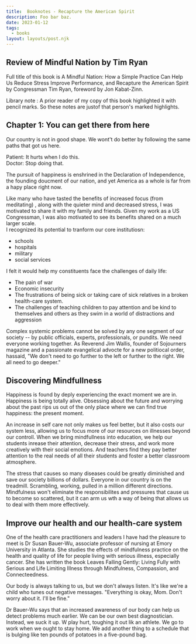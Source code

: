 ```yaml
---
title:  Booknotes - Recapture the American Spirit
description: Foo bar baz.
date: 2023-01-12
tags:
  - books
layout: layouts/post.njk
---
```


## Review of Mindful Nation by Tim Ryan
Full title of this book is A Mindful Nation: How a Simple Practice Can Help Us Reduce Stress Improve Performance, and Recapture the American Spirit by Congressman Tim Ryan, foreword by Jon Kabat-Zinn.  
  
Library note
: A prior reader of my copy of this book highlighted it with pencil marks. So these notes are justof that person's marked highlights.   
  
 
## Chapter 1: You can get there from here
Our country is not in good shape. We wont't do better by following the same paths that got us here.
  
Patient: It hurts when I do this.  
Doctor: Stop doing that.  
  
The pursuit of happiness is enshrined in the Declaration of Independence, the founding doucment of our nation, and yet America as a whole is far from a hapy place right now.  
  
Like many who have tasted the benefits of increased focus (from meditating) ,  along with the quieter mind and decreased stress, I was  motivated to share it with my family and friends. Given my work as a US Congressman, I was also motivated to see its benefits shared on a much larger scale.    
I recognized its potential to tranform our core institutiosn:
* schools
* hospitals
*  military
* social services
  
I felt it would help my constituents face the challenges of daily life:
* The pain of war
* Economic insecurity
* The frustrations of being sick or taking care of sick relatives in a broken health-care system.
* The challenges of teaching children to pay attention and be kind to themselves and others as they swim in a world of distractions and aggression
  
Complex systemic problems cannot be solved by any one segment of our society -- by public officials, experts, professionals, or pundits. We need everyone working together. As Reverend Jim Wallis, founder of Sojourners magazine and a passionate evangelical advocte for a new politiocal order, hassaid, "We don't need to go further to the left or further to the right. We all need to go deeper."  
  
## Discovering Mindfullness
Happiness is found by deply experiencing the exact moment we are in. Happiness is being totally alive. Obsessing about the future and worrying about the past rips us out of the only place where we can find true happiness: the present moment. 
  
An increase in self care not only makes us feel better, but it also costs our system less, allowing us to focus more of our resources on illnesses beyond our controll. When we bring mindfullness into education, we help our students inrease their attention, decrease their stress, and work more creatively with their social emotions.  And teachers find they pay better attention to the real needs of all their students and foster a better classroom atmosphere.  
  
The stress that causes so many diseases could be greatly diminished and save our society billions of dollars. Everyone in our country is on the treadmill. Scrambling, working, pulled in a million different directions. Mindfulness won't eliminate the responsibilites and pressures that cause us to become so scattered, but it can arm us wth a way of being that allows us to deal with them more effectively.  
  
## Improve our health and our health-care system
One of the health care practitioners and leaders I have had the pleasure to meet is Dr Susan Bauer-Wu, associate professor of nursing at Emory University in Atlanta. She studies the effects of mindfulness practice on the health and quality of life for people living with serious illness, especially cancer. She has written the book Leaves Falling Gently: Living Fully with Serious and Life Limiting Illness through Mindfulness, Compassion, and Connecteedness.   
  
Our body is always talking to us, but we don't always listen. It's like we're a child who tunes out negative messages. "Everything is okay, Mom. Don't worry about it. I'll be fine."

Dr Bauer-Wu says that an increased awareness of our body can help us detect problems much earlier.  We can be our own best diagnostician.  Instead, we suck it up. W play hurt, toughing it out lik an athlete. We go to work when we ought to stay home. We add another thing to a schedule that is bulging like ten pounds of potatoes in a five-pound bag.  
  

  



